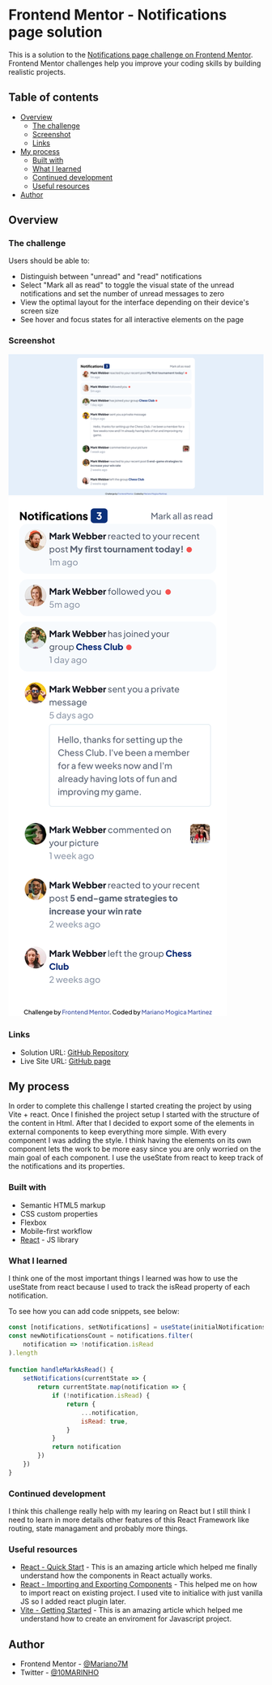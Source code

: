 # Frontend Mentor - Notifications page solution

This is a solution to the [Notifications page challenge on Frontend Mentor](https://www.frontendmentor.io/challenges/notifications-page-DqK5QAmKbC). Frontend Mentor challenges help you improve your coding skills by building realistic projects.

## Table of contents

- [Overview](#overview)
  - [The challenge](#the-challenge)
  - [Screenshot](#screenshot)
  - [Links](#links)
- [My process](#my-process)
  - [Built with](#built-with)
  - [What I learned](#what-i-learned)
  - [Continued development](#continued-development)
  - [Useful resources](#useful-resources)
- [Author](#author)

## Overview

### The challenge

Users should be able to:

- Distinguish between "unread" and "read" notifications
- Select "Mark all as read" to toggle the visual state of the unread notifications and set the number of unread messages to zero
- View the optimal layout for the interface depending on their device's screen size
- See hover and focus states for all interactive elements on the page

### Screenshot

![](./screenshots/screenshot-desktop.png)
![](./screenshots/screenshot-mobile.png)

### Links

- Solution URL: [GitHub Repository](https://github.com/Mariano7M/fm-notifications-page)
- Live Site URL: [GitHub page](https://mariano7m.github.io/fm-notifications-page/)

## My process

In order to complete this challenge I started creating the project by using Vite + react. Once I finished the project setup I started with the structure of the content in Html. After that I decided to export some of the elements in external components to keep everything more simple. With every component I was adding the style. I think having the elements on its own component lets the work to be more easy since you are only worried on the main goal of each component. I use the useState from react to keep track of the notifications and its properties.

### Built with

- Semantic HTML5 markup
- CSS custom properties
- Flexbox
- Mobile-first workflow
- [React](https://reactjs.org/) - JS library

### What I learned

I think one of the most important things I learned was how to use the useState from react because I used to track the isRead property of each notification.

To see how you can add code snippets, see below:

```js
const [notifications, setNotifications] = useState(initialNotifications)
const newNotificationsCount = notifications.filter(
	notification => !notification.isRead
).length

function handleMarkAsRead() {
	setNotifications(currentState => {
		return currentState.map(notification => {
			if (!notification.isRead) {
				return {
					...notification,
					isRead: true,
				}
			}
			return notification
		})
	})
}
```

### Continued development

I think this challenge really help with my learing on React but I still think I need to learn in more details other features of this React Framework like routing, state managament and probably more things.

### Useful resources

- [React - Quick Start](https://react.dev/learn) - This is an amazing article which helped me finally understand how the components in React actually works.
- [React - Importing and Exporting Components](https://react.dev/learn/importing-and-exporting-components) - This helped me on how to import react on existing project. I used vite to initialice with just vanilla JS so I added react plugin later.
- [Vite - Getting Started](https://vitejs.dev/guide/) - This is an amazing article which helped me understand how to create an enviroment for Javascript project.

## Author

- Frontend Mentor - [@Mariano7M](https://www.frontendmentor.io/profile/Mariano7M)
- Twitter - [@10MARINHO](https://twitter.com/10MARINHO)
